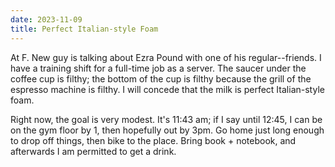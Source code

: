 ```yaml
---
date: 2023-11-09
title: Perfect Italian-style Foam
---
```


At F. New guy is talking about Ezra Pound with one of his regular--friends. I have a training shift for a full-time job as a server. The saucer under the coffee cup is filthy; the bottom of the cup is filthy because the grill of the espresso machine is filthy. I will concede that the milk is perfect Italian-style foam.

Right now, the goal is very modest. It's 11:43 am; if I say until 12:45, I can be on the gym floor by 1, then hopefully out by 3pm. Go home just long enough to drop off things, then bike to the place. Bring book + notebook, and afterwards I am permitted to get a drink.
